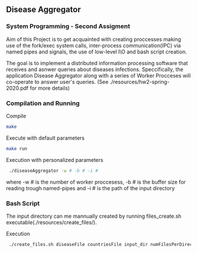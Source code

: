 ## Disease Aggregator

### System Programming - Second Assigment

Aim of this Project is to get acquainted with creating proccesses making use of the fork/exec system calls, inter-process communication(IPC) via named pipes and signals, the use of low-level I\O and bash script creation.

The goal is to implement a distributed information processing software that receives and asnwer queries about diseases infections. Speccifically, the application Disease Aggregator along with a series of Worker Procceses will co-operate to answer user's queries.
(See ./resources/hw2-spring-2020.pdf for more details)

### Compilation and Running

Compile
```bash
make
```
Execute with default parameters
```bash 
make run 
```
Execution with personalized parameters
 ```bash
  ./diseaseAggregator -w # -b # -i # 
 ```
where -w # is the number of worker proccesess, -b # is the buffer size for reading trough named-pipes and -i # is the path of the input directory

### Bash Script

The input directory can me mannually created by running files_create.sh executable(./resources/create_files/).

Execution
 ```bash
  ./create_files.sh diseaseFile countriesFile input_dir numFilesPerDirectory numRecordsPerFile
 ```
